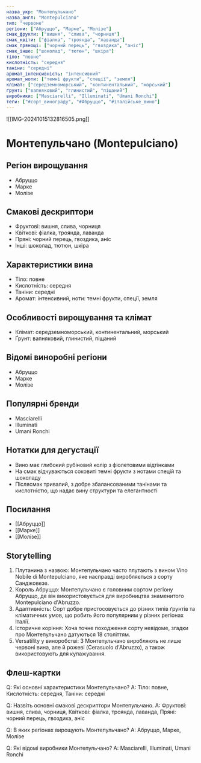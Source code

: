 ```yaml
---
назва_укр: "Монтепульчано"
назва_англ: "Montepulciano"
тип: "червоне"
регіони: ["Абруццо", "Марке", "Молізе"]
смак_фрукти: ["вишня", "слива", "чорниця"]
смак_квіти: ["фіалка", "троянда", "лаванда"]
смак_прянощі: ["чорний перець", "гвоздика", "аніс"]
смак_інше: ["шоколад", "тютюн", "шкіра"]
тіло: "повне"
кислотність: "середня"
таніни: "середні"
аромат_інтенсивність: "інтенсивний"
аромат_ноти: ["темні фрукти", "спеції", "земля"]
клімат: ["середземноморський", "континентальний", "морський"]
ґрунт: ["вапняковий", "глинистий", "піщаний"]
виробники: ["Masciarelli", "Illuminati", "Umani Ronchi"]
теги: ["#сорт_винограду", "#Абруццо", "#італійське_вино"]
---
```

![[IMG-20241015132816505.png]]
# Монтепульчано (Montepulciano)

## Регіон вирощування
- Абруццо
- Марке
- Молізе

## Смакові дескриптори
- Фруктові: вишня, слива, чорниця
- Квіткові: фіалка, троянда, лаванда
- Пряні: чорний перець, гвоздика, аніс
- Інші: шоколад, тютюн, шкіра

## Характеристики вина
- Тіло: повне
- Кислотність: середня
- Таніни: середні
- Аромат: інтенсивний, ноти: темні фрукти, спеції, земля

## Особливості вирощування та клімат
- Клімат: середземноморський, континентальний, морський
- Ґрунт: вапняковий, глинистий, піщаний

## Відомі виноробні регіони
- Абруццо
- Марке
- Молізе

## Популярні бренди
- Masciarelli
- Illuminati
- Umani Ronchi

## Нотатки для дегустації
- Вино має глибокий рубіновий колір з фіолетовими відтінками
- На смак відчуваються соковиті темні фрукти з нотами спецій та шоколаду
- Післясмак тривалий, з добре збалансованими танінами та кислотністю, що надає вину структури та елегантності

## Посилання
- [[Абруццо]]
- [[Марке]]
- [[Молізе]]

## Storytelling
1. Плутанина з назвою: Монтепульчано часто плутають з вином Vino Nobile di Montepulciano, яке насправді виробляється з сорту Санджовезе.
2. Король Абруццо: Монтепульчано є головним сортом регіону Абруццо, де він використовується для виробництва знаменитого Montepulciano d'Abruzzo.
3. Адаптивність: Сорт добре пристосовується до різних типів ґрунтів та кліматичних умов, що робить його популярним у різних регіонах Італії.
4. Історичне коріння: Хоча точне походження сорту невідоме, згадки про Монтепульчано датуються 18 століттям.
5. Versatility у виноробстві: З Монтепульчано виробляють не лише червоні вина, але й рожеві (Cerasuolo d'Abruzzo), а також використовують для купажування.

## Флеш-картки
Q: Які основні характеристики Монтепульчано?
A: Тіло: повне, Кислотність: середня, Таніни: середні

Q: Назвіть основні смакові дескриптори Монтепульчано.
A: Фруктові: вишня, слива, чорниця, Квіткові: фіалка, троянда, лаванда, Пряні: чорний перець, гвоздика, аніс

Q: В яких регіонах вирощують Монтепульчано?
A: Абруццо, Марке, Молізе

Q: Які відомі виробники Монтепульчано?
A: Masciarelli, Illuminati, Umani Ronchi
 
